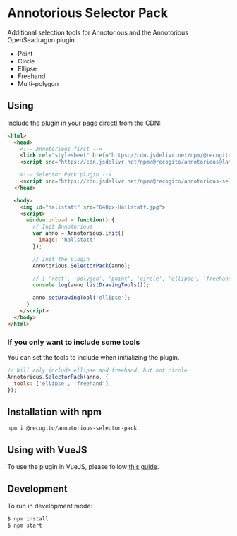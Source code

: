 # Annotorious Selector Pack

Additional selection tools for Annotorious and the Annotorious OpenSeadragon plugin.

- Point
- Circle
- Ellipse
- Freehand
- Multi-polygon

## Using

Include the plugin in your page directl from the CDN:

```html
<html>
  <head>
    <!-- Annotorious first -->
    <link rel="stylesheet" href="https://cdn.jsdelivr.net/npm/@recogito/annotorious@latest/dist/annotorious.min.css">
    <script src="https://cdn.jsdelivr.net/npm/@recogito/annotorious@latest/dist/annotorious.min.js"></script>

    <!-- Selector Pack plugin -->
    <script src="https://cdn.jsdelivr.net/npm/@recogito/annotorious-selector-pack@latest/dist/annotorious-selector-pack.min.js"></script>
  </head>

  <body>
    <img id="hallstatt" src="640px-Hallstatt.jpg">
    <script>
      window.onload = function() {
        // Init Annotorious
        var anno = Annotorious.init({
          image: 'hallstatt'
        });

        // Init the plugin
        Annotorious.SelectorPack(anno);

        // [ 'rect', 'polygon', 'point', 'circle', 'ellipse', 'freehand' ]
        console.log(anno.listDrawingTools());

        anno.setDrawingTool('ellipse');
      }
    </script>
  </body>
</html>
```

### If you only want to include some tools

You can set the tools to include when initializing the plugin.

```js
// Will only include ellipse and freehand, but not circle
Annotorious.SelectorPack(anno, {
  tools: ['ellipse', 'freehand']
});
```
## Installation  with npm
```
npm i @recogito/annotorious-selector-pack

```

## Using with VueJS

To use the plugin in VueJS, please follow [this guide](https://recogito.github.io/guides/annotorious-in-vue/).

## Development

To run in development mode:

```sh
$ npm install
$ npm start
```
